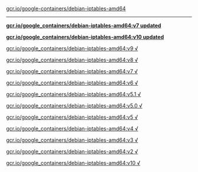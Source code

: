 [gcr.io/google-containers/debian-iptables-amd64](https://hub.docker.com/r/sqeven/debian-iptables-amd64/tags/) 

----
**[gcr.io/google_containers/debian-iptables-amd64:v7 updated](https://hub.docker.com/r/sqeven/debian-iptables-amd64/tags/)**

**[gcr.io/google_containers/debian-iptables-amd64:v10 updated](https://hub.docker.com/r/sqeven/debian-iptables-amd64/tags/)**

[gcr.io/google_containers/debian-iptables-amd64:v9 √](https://hub.docker.com/r/sqeven/debian-iptables-amd64/tags/)

[gcr.io/google_containers/debian-iptables-amd64:v8 √](https://hub.docker.com/r/sqeven/debian-iptables-amd64/tags/)

[gcr.io/google_containers/debian-iptables-amd64:v7 √](https://hub.docker.com/r/sqeven/debian-iptables-amd64/tags/)

[gcr.io/google_containers/debian-iptables-amd64:v6 √](https://hub.docker.com/r/sqeven/debian-iptables-amd64/tags/)

[gcr.io/google_containers/debian-iptables-amd64:v5.1 √](https://hub.docker.com/r/sqeven/debian-iptables-amd64/tags/)

[gcr.io/google_containers/debian-iptables-amd64:v5.0 √](https://hub.docker.com/r/sqeven/debian-iptables-amd64/tags/)

[gcr.io/google_containers/debian-iptables-amd64:v5 √](https://hub.docker.com/r/sqeven/debian-iptables-amd64/tags/)

[gcr.io/google_containers/debian-iptables-amd64:v4 √](https://hub.docker.com/r/sqeven/debian-iptables-amd64/tags/)

[gcr.io/google_containers/debian-iptables-amd64:v3 √](https://hub.docker.com/r/sqeven/debian-iptables-amd64/tags/)

[gcr.io/google_containers/debian-iptables-amd64:v2 √](https://hub.docker.com/r/sqeven/debian-iptables-amd64/tags/)

[gcr.io/google_containers/debian-iptables-amd64:v10 √](https://hub.docker.com/r/sqeven/debian-iptables-amd64/tags/)

